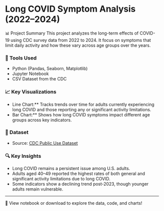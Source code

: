 # Long COVID Symptom Analysis (2022–2024)

📊 Project Summary
This project analyzes the long-term effects of COVID-19 using CDC survey data from 2022 to 2024. It focus on symptoms that limit daily activity and how these 
vary across age groups over the years.

### 🧰 Tools Used
- Python (Pandas, Seaborn, Matplotlib)
- Jupyter Notebook
- CSV Dataset from the CDC

### 📈 Key Visualizations
- Line Chart:** Tracks trends over time for adults currently experiencing long COVID and those reporting any or significant activity limitations.
- Bar Chart:** Shows how long COVID symptoms impact different age groups across key indicators.

### 📁 Dataset
- Source: [CDC Public Use Dataset](https://www.cdc.gov/nchs/covid19/pulse/long-covid.htm?utm_source)

### 🔍 Key Insights
- Long COVID remains a persistent issue among U.S. adults.
- Adults aged 40–49 reported the highest rates of both general and significant activity limitations due to long COVID.
- Some indicators show a declining trend post-2023, though younger adults remain vulnerable.

---

🔗 View notebook or download to explore the data, code, and charts!

